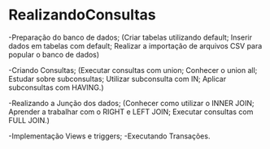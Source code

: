# RealizandoConsultas
-Preparação do banco de dados;
(Criar tabelas utilizando default;
Inserir dados em tabelas com default;
Realizar a importação de arquivos CSV para popular o banco de dados)

-Criando Consultas;
(Executar consultas com union;
Conhecer o union all;
Estudar sobre subconsultas;
Utilizar subconsulta com IN;
Aplicar subconsultas com HAVING.)

-Realizando a Junção dos dados;
(Conhecer como utilizar o INNER JOIN;
Aprender a trabalhar com o RIGHT e LEFT JOIN;
Executar consultas com FULL JOIN.)

-Implementação Views e triggers;
-Executando Transações.

